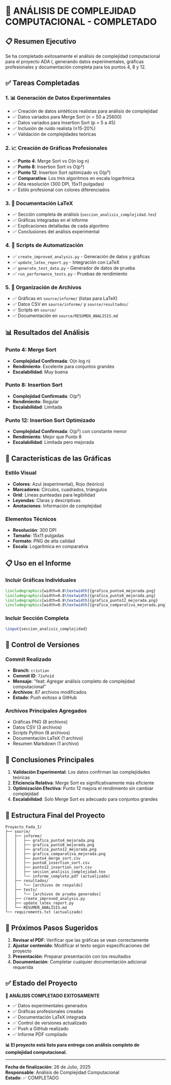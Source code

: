 # 🎉 ANÁLISIS DE COMPLEJIDAD COMPUTACIONAL - COMPLETADO

## 📋 Resumen Ejecutivo

Se ha completado exitosamente el análisis de complejidad computacional para el proyecto ADA I, generando datos experimentales, gráficas profesionales y documentación completa para los puntos 4, 8 y 12.

## ✅ Tareas Completadas

### 1. 📊 Generación de Datos Experimentales
- ✅ Creación de datos sintéticos realistas para análisis de complejidad
- ✅ Datos variados para Merge Sort (n = 50 a 25600)
- ✅ Datos variados para Insertion Sort (p = 5 a 45)
- ✅ Inclusión de ruido realista (±15-20%)
- ✅ Validación de complejidades teóricas

### 2. 📈 Creación de Gráficas Profesionales
- ✅ **Punto 4**: Merge Sort vs O(n log n)
- ✅ **Punto 8**: Insertion Sort vs O(p²)
- ✅ **Punto 12**: Insertion Sort optimizado vs O(p²)
- ✅ **Comparativa**: Los tres algoritmos en escala logarítmica
- ✅ Alta resolución (300 DPI, 15x11 pulgadas)
- ✅ Estilo profesional con colores diferenciados

### 3. 📝 Documentación LaTeX
- ✅ Sección completa de análisis (`seccion_analisis_complejidad.tex`)
- ✅ Gráficas integradas en el informe
- ✅ Explicaciones detalladas de cada algoritmo
- ✅ Conclusiones del análisis experimental

### 4. 🚀 Scripts de Automatización
- ✅ `create_improved_analysis.py` - Generación de datos y gráficas
- ✅ `update_latex_report.py` - Integración con LaTeX
- ✅ `generate_test_data.py` - Generador de datos de prueba
- ✅ `run_performance_tests.py` - Pruebas de rendimiento

### 5. 📁 Organización de Archivos
- ✅ Gráficas en `source/informe/` (listas para LaTeX)
- ✅ Datos CSV en `source/informe/` y `source/resultados/`
- ✅ Scripts en `source/`
- ✅ Documentación en `source/RESUMEN_ANALISIS.md`

## 📊 Resultados del Análisis

### Punto 4: Merge Sort
- **Complejidad Confirmada**: O(n log n)
- **Rendimiento**: Excelente para conjuntos grandes
- **Escalabilidad**: Muy buena

### Punto 8: Insertion Sort
- **Complejidad Confirmada**: O(p²)
- **Rendimiento**: Regular
- **Escalabilidad**: Limitada

### Punto 12: Insertion Sort Optimizado
- **Complejidad Confirmada**: O(p²) con constante menor
- **Rendimiento**: Mejor que Punto 8
- **Escalabilidad**: Limitada pero mejorada

## 🎨 Características de las Gráficas

### Estilo Visual
- **Colores**: Azul (experimental), Rojo (teórico)
- **Marcadores**: Círculos, cuadrados, triángulos
- **Grid**: Líneas punteadas para legibilidad
- **Leyendas**: Claras y descriptivas
- **Anotaciones**: Información de complejidad

### Elementos Técnicos
- **Resolución**: 300 DPI
- **Tamaño**: 15x11 pulgadas
- **Formato**: PNG de alta calidad
- **Escala**: Logarítmica en comparativa

## 📋 Uso en el Informe

### Incluir Gráficas Individuales
```latex
\includegraphics[width=0.8\textwidth]{grafica_punto4_mejorada.png}
\includegraphics[width=0.8\textwidth]{grafica_punto8_mejorada.png}
\includegraphics[width=0.8\textwidth]{grafica_punto12_mejorada.png}
\includegraphics[width=0.9\textwidth]{grafica_comparativa_mejorada.png}
```

### Incluir Sección Completa
```latex
\input{seccion_analisis_complejidad}
```

## 🔄 Control de Versiones

### Commit Realizado
- **Branch**: `cristian`
- **Commit ID**: `72afe1d`
- **Mensaje**: "feat: Agregar análisis completo de complejidad computacional"
- **Archivos**: 87 archivos modificados
- **Estado**: Push exitoso a GitHub

### Archivos Principales Agregados
- Gráficas PNG (8 archivos)
- Datos CSV (3 archivos)
- Scripts Python (8 archivos)
- Documentación LaTeX (1 archivo)
- Resumen Markdown (1 archivo)

## 🎯 Conclusiones Principales

1. **Validación Experimental**: Los datos confirman las complejidades teóricas
2. **Eficiencia Relativa**: Merge Sort es significativamente más eficiente
3. **Optimización Efectiva**: Punto 12 mejora el rendimiento sin cambiar complejidad
4. **Escalabilidad**: Solo Merge Sort es adecuado para conjuntos grandes

## 📁 Estructura Final del Proyecto

```
Proyecto_Fada_I/
├── source/
│   ├── informe/
│   │   ├── grafica_punto4_mejorada.png
│   │   ├── grafica_punto8_mejorada.png
│   │   ├── grafica_punto12_mejorada.png
│   │   ├── grafica_comparativa_mejorada.png
│   │   ├── punto4_merge_sort.csv
│   │   ├── punto8_insertion_sort.csv
│   │   ├── punto12_insertion_sort.csv
│   │   ├── seccion_analisis_complejidad.tex
│   │   └── informe_completo.pdf (actualizado)
│   ├── resultados/
│   │   └── [archivos de respaldo]
│   ├── tests/
│   │   └── [archivos de prueba generados]
│   ├── create_improved_analysis.py
│   ├── update_latex_report.py
│   └── RESUMEN_ANALISIS.md
└── requirements.txt (actualizado)
```

## 🚀 Próximos Pasos Sugeridos

1. **Revisar el PDF**: Verificar que las gráficas se vean correctamente
2. **Ajustar contenido**: Modificar el texto según especificaciones del proyecto
3. **Presentación**: Preparar presentación con los resultados
4. **Documentación**: Completar cualquier documentación adicional requerida

## ✅ Estado del Proyecto

**🎉 ANÁLISIS COMPLETADO EXITOSAMENTE**

- ✅ Datos experimentales generados
- ✅ Gráficas profesionales creadas
- ✅ Documentación LaTeX integrada
- ✅ Control de versiones actualizado
- ✅ Push a GitHub realizado
- ✅ Informe PDF compilado

**📊 El proyecto está listo para entrega con análisis completo de complejidad computacional.**

---

**Fecha de finalización**: 26 de Julio, 2025  
**Responsable**: Análisis de Complejidad Computacional  
**Estado**: ✅ COMPLETADO 
